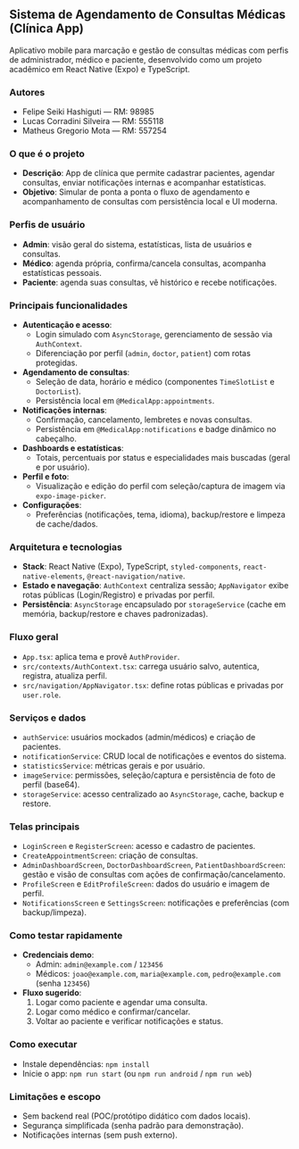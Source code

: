 ## Sistema de Agendamento de Consultas Médicas (Clínica App)
Aplicativo mobile para marcação e gestão de consultas médicas com perfis de administrador, médico e paciente, desenvolvido como um projeto acadêmico em React Native (Expo) e TypeScript.

### Autores
- Felipe Seiki Hashiguti — RM: 98985
- Lucas Corradini Silveira — RM: 555118
- Matheus Gregorio Mota — RM: 557254

### O que é o projeto
- **Descrição**: App de clínica que permite cadastrar pacientes, agendar consultas, enviar notificações internas e acompanhar estatísticas.
- **Objetivo**: Simular de ponta a ponta o fluxo de agendamento e acompanhamento de consultas com persistência local e UI moderna.

### Perfis de usuário
- **Admin**: visão geral do sistema, estatísticas, lista de usuários e consultas.
- **Médico**: agenda própria, confirma/cancela consultas, acompanha estatísticas pessoais.
- **Paciente**: agenda suas consultas, vê histórico e recebe notificações.

### Principais funcionalidades
- **Autenticação e acesso**:
  - Login simulado com `AsyncStorage`, gerenciamento de sessão via `AuthContext`.
  - Diferenciação por perfil (`admin`, `doctor`, `patient`) com rotas protegidas.
- **Agendamento de consultas**:
  - Seleção de data, horário e médico (componentes `TimeSlotList` e `DoctorList`).
  - Persistência local em `@MedicalApp:appointments`.
- **Notificações internas**:
  - Confirmação, cancelamento, lembretes e novas consultas.
  - Persistência em `@MedicalApp:notifications` e badge dinâmico no cabeçalho.
- **Dashboards e estatísticas**:
  - Totais, percentuais por status e especialidades mais buscadas (geral e por usuário).
- **Perfil e foto**:
  - Visualização e edição do perfil com seleção/captura de imagem via `expo-image-picker`.
- **Configurações**:
  - Preferências (notificações, tema, idioma), backup/restore e limpeza de cache/dados.

### Arquitetura e tecnologias
- **Stack**: React Native (Expo), TypeScript, `styled-components`, `react-native-elements`, `@react-navigation/native`.
- **Estado e navegação**: `AuthContext` centraliza sessão; `AppNavigator` exibe rotas públicas (Login/Registro) e privadas por perfil.
- **Persistência**: `AsyncStorage` encapsulado por `storageService` (cache em memória, backup/restore e chaves padronizadas).

### Fluxo geral
- `App.tsx`: aplica tema e provê `AuthProvider`.
- `src/contexts/AuthContext.tsx`: carrega usuário salvo, autentica, registra, atualiza perfil.
- `src/navigation/AppNavigator.tsx`: define rotas públicas e privadas por `user.role`.

### Serviços e dados
- `authService`: usuários mockados (admin/médicos) e criação de pacientes.
- `notificationService`: CRUD local de notificações e eventos do sistema.
- `statisticsService`: métricas gerais e por usuário.
- `imageService`: permissões, seleção/captura e persistência de foto de perfil (base64).
- `storageService`: acesso centralizado ao `AsyncStorage`, cache, backup e restore.

### Telas principais
- `LoginScreen` e `RegisterScreen`: acesso e cadastro de pacientes.
- `CreateAppointmentScreen`: criação de consultas.
- `AdminDashboardScreen`, `DoctorDashboardScreen`, `PatientDashboardScreen`: gestão e visão de consultas com ações de confirmação/cancelamento.
- `ProfileScreen` e `EditProfileScreen`: dados do usuário e imagem de perfil.
- `NotificationsScreen` e `SettingsScreen`: notificações e preferências (com backup/limpeza).

### Como testar rapidamente
- **Credenciais demo**:
  - Admin: `admin@example.com` / `123456`
  - Médicos: `joao@example.com`, `maria@example.com`, `pedro@example.com` (senha `123456`)
- **Fluxo sugerido**:
  1. Logar como paciente e agendar uma consulta.
  2. Logar como médico e confirmar/cancelar.
  3. Voltar ao paciente e verificar notificações e status.

### Como executar
- Instale dependências: `npm install`
- Inicie o app: `npm run start` (ou `npm run android` / `npm run web`)

### Limitações e escopo
- Sem backend real (POC/protótipo didático com dados locais).
- Segurança simplificada (senha padrão para demonstração).
- Notificações internas (sem push externo).

